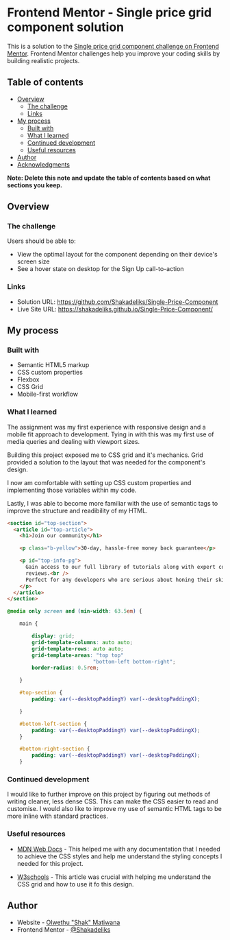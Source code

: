 # Frontend Mentor - Single price grid component solution

This is a solution to the [Single price grid component challenge on Frontend Mentor](https://www.frontendmentor.io/challenges/single-price-grid-component-5ce41129d0ff452fec5abbbc). Frontend Mentor challenges help you improve your coding skills by building realistic projects.

## Table of contents

- [Overview](#overview)
  - [The challenge](#the-challenge)
  - [Links](#links)
- [My process](#my-process)
  - [Built with](#built-with)
  - [What I learned](#what-i-learned)
  - [Continued development](#continued-development)
  - [Useful resources](#useful-resources)
- [Author](#author)
- [Acknowledgments](#acknowledgments)

**Note: Delete this note and update the table of contents based on what sections you keep.**

## Overview

### The challenge

Users should be able to:

- View the optimal layout for the component depending on their device's screen size
- See a hover state on desktop for the Sign Up call-to-action

### Links

- Solution URL: https://github.com/Shakadeliks/Single-Price-Component
- Live Site URL: https://shakadeliks.github.io/Single-Price-Component/

## My process

### Built with

- Semantic HTML5 markup
- CSS custom properties
- Flexbox
- CSS Grid
- Mobile-first workflow

### What I learned

The assignment was my first experience with responsive design and a mobile fit approach to development.
Tying in with this was my first use of media queries and dealing with viewport sizes.

Building this project exposed me to CSS grid and it's mechanics. Grid provided a solution to the layout that was needed for the
component's design.

I now am comfortable with setting up CSS custom properties and implementing those variables within my code.

Lastly, I was able to become more familiar with the use of semantic tags to improve the structure and readibility of my HTML.

```html
<section id="top-section">
  <article id="top-article">
    <h1>Join our community</h1>

    <p class="b-yellow">30-day, hassle-free money back guarantee</p>

    <p id="top-info-pg">
      Gain access to our full library of tutorials along with expert code
      reviews.<br />
      Perfect for any developers who are serious about honing their skills.
    </p>
  </article>
</section>
```

```css
@media only screen and (min-width: 63.5em) {

    main {

        display: grid;
        grid-template-columns: auto auto;
        grid-template-rows: auto auto;
        grid-template-areas: "top top"
                            "bottom-left bottom-right";
        border-radius: 0.5rem;

    }

    #top-section {
        padding: var(--desktopPaddingY) var(--desktopPaddingX);

    }

    #bottom-left-section {
        padding: var(--desktopPaddingY) var(--desktopPaddingX);
    }

    #bottom-right-section {
        padding: var(--desktopPaddingY) var(--desktopPaddingX);
    }
```

### Continued development

I would like to further improve on this project by figuring out methods of writing cleaner, less dense CSS.
This can make the CSS easier to read and customise. I would also like to improve my use of semantic HTML tags to be
more inline with standard practices.

### Useful resources

- [MDN Web Docs](https://developer.mozilla.org/en-US/docs/Web/CSS/Reference) - This helped me with any documentation that I needed to achieve the CSS styles and help me understand the styling concepts I needed for this project.

- [W3schools](https://www.w3schools.com/css/css_rwd_grid.asp) - This article was crucial with helping me understand the CSS grid and how to use it fo this design.

## Author

- Website - [Olwethu "Shak" Matiwana](https://www.your-site.com)
- Frontend Mentor - [@Shakadeliks](https://www.frontendmentor.io/profile/Shakadeliks)
